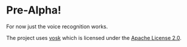 # Pre-Alpha!

For now just the voice recognition works.

The project uses [vosk](https://github.com/alphacep/vosk-api) which is licensed under the [Apache License 2.0](https://github.com/alphacep/vosk-api/blob/master/COPYING).
